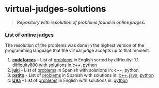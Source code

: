 # virtual-judges-solutions

> ___Repository with resolution of problems found in online judges.___
 
### List of online judges
The resolution of the problems was done in the highest version of the programming language that the virtual judge accepts up to that moment.

1. **[codeforces](./codeforces)** - List of [problems](https://codeforces.com/problemset/page/3?order=BY_RATING_ASC) in English sorted by difficulty: 
   1.1. [difficulty800](.codeforces/difficulty800) with solutions in [c++](.codeforces/difficulty800/c++), [python](.codeforces/difficulty800/python)
2. **[juki](./juki)** - List of [problems](https://judge.juki.app/problems?judge=juki-judge) in Spanish with solutions in: c++, python
3. **[patito](./patito)** - List of [problems](https://jv.umsa.bo/problemset.php) in Spanish with solutions in: [c++](./patito/c++), [java](./patito/java), [python](./patito/python)
4. **[UVa](./uva)** - List of [problems](https://onlinejudge.org/index.php?option=com_onlinejudge&Itemid=8) in English with solutions in: [python](./uva/python)

